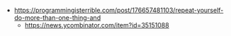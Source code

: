 - https://programmingisterrible.com/post/176657481103/repeat-yourself-do-more-than-one-thing-and
  - https://news.ycombinator.com/item?id=35151088
